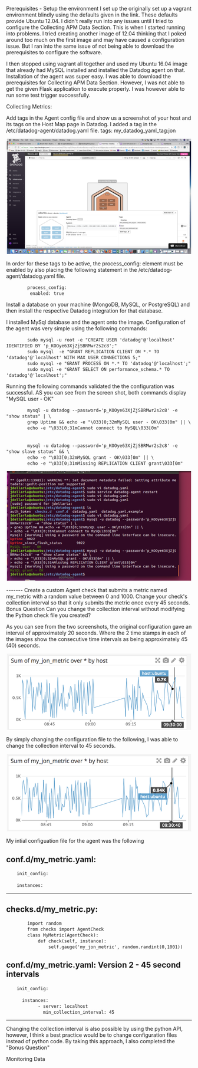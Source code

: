 Prerequisites - Setup the environment
I set up the originally set up a vagrant environment blindly using the defaults given in the link. These defaults provide Ubuntu 12.04. I didn't really run into any issues until I tried to configure the Collecting APM Data Section. This is when I started running into problems. I tried creating another image of 12.04 thinking that I poked around too much on the first image and may have caused a configuration issue. But I ran into the same issue of not being able to download the prerequisites to configure the software.

I then stopped using vagrant all together and used my Ubuntu 16.04 image that already had MySQL installed and installed the Datadog agent on that. Installation of the agent was super easy. I was able to download the prerequisites for Collecting APM Data Section. However, I was not able to get the given Flask application to execute properly. I was however able to run some test trigger successfully.



Collecting Metrics:

Add tags in the Agent config file and show us a screenshot of your host and its tags on the Host Map page in Datadog.
I added a tag in the /etc/datadog-agent/datadog.yaml file.
            tags: my_datadog_yaml_tag:jon
<p align="center"><img src="host_map_tags.png" width="500" ></img></p>
In order for these tags to be active, the process_config: element must be enabled by also placing the following statement in the  /etc/datadog-agent/datadog.yaml file.

            process_config:
             enabled: true

Install a database on your machine (MongoDB, MySQL, or PostgreSQL) and then install the respective Datadog integration for that database.

I installed MySql database and the agent onto the image. Configuration of the agent was very simple using the following commands:

            sudo mysql -u root -e "CREATE USER 'datadog'@'localhost' IDENTIFIED BY 'p_KOOye63XjZjSBRMwr2s2c8';"
            sudo mysql  -e "GRANT REPLICATION CLIENT ON *.* TO 'datadog'@'localhost' WITH MAX_USER_CONNECTIONS 5;"
            sudo mysql -e "GRANT PROCESS ON *.* TO 'datadog'@'localhost';"
            sudo mysql -e "GRANT SELECT ON performance_schema.* TO 'datadog'@'localhost';"

Running the following commands validated the the configuration was successful. AS you can see from the screen shot, both commands display "MySQL user - OK"

            mysql -u datadog --password='p_KOOye63XjZjSBRMwr2s2c8' -e "show status" | \
            grep Uptime && echo -e "\033[0;32mMySQL user - OK\033[0m" || \
            echo -e "\033[0;31mCannot connect to MySQL\033[0m"


            mysql -u datadog --password='p_KOOye63XjZjSBRMwr2s2c8' -e "show slave status" && \
            echo -e "\033[0;32mMySQL grant - OK\033[0m" || \
            echo -e "\033[0;31mMissing REPLICATION CLIENT grant\033[0m"

<p align="center"><img src="integration_validation.png" width="500" ></img></p>
-------
Create a custom Agent check that submits a metric named my_metric with a random value between 0 and 1000.
Change your check's collection interval so that it only submits the metric once every 45 seconds.
Bonus Question Can you change the collection interval without modifying the Python check file you created?


As you can see from the two screenshots, the original configuration gave an interval of approximately 20 seconds. Where the 2 time stamps in each of the images show the consecutive time intervals as being approximately 45 (40) seconds.

<p align="center"><img src="my_metric1.png" width="500" ></img></p>
By simply changing the configuration file to the following, I was able to change the collection interval to 45 seconds.
<p align="center"><img src="my_metric2.png" width="500" ></img></p>
My intial configuation file for the agent was the following

conf.d/my_metric.yaml:
---------------------

        init_config:

        instances:

---------------------


checks.d/my_metric.py:
---------------------
            import random
            from checks import AgentCheck
            class MyMetric(AgentCheck):
                def check(self, instance):
                    self.gauge('my_jon_metric', random.randint(0,1001))


conf.d/my_metric.yaml:  Version 2 - 45 second intervals
---------------------
        init_config:

          instances:
                - server: localhost
                  min_collection_interval: 45
---------------------

Changing the collection interval is also possible by using the python API, however, I think a best practice would be to change configuration files instead of python code. By taking this approach, I also completed the "Bonus Question"

Monitoring Data
